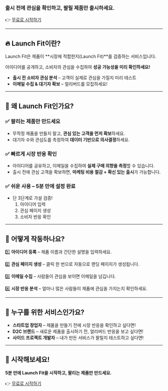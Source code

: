 ### **출시 전에 관심을 확인하고, 팔릴 제품만 출시하세요.**

👉 [무료로 시작하기](https://launch-fit.vercel.app/)

---

## 🔥 Launch Fit이란?

Launch Fit은 제품이 **시장에 적합한지(Launch Fit)**를 검증하는 서비스입니다.

아이디어를 공개하고, 소비자의 관심을 수집하여 **성공 가능성을 미리 확인하세요!**

- **출시 전 소비자 관심 분석** – 고객이 실제로 관심을 가질지 미리 테스트
- **이메일 수집 & 대기자 확보** – 얼리버드를 모집하세요!

---

## 🎯 왜 Launch Fit인가요?

### ✅ **팔리는 제품만 만드세요**

- 무작정 제품을 만들지 말고, **관심 있는 고객을 먼저 확보**하세요.
- 대기자 수와 관심도를 측정하여 **데이터 기반으로 의사결정**하세요.

### ✅ **빠르게 시장 반응 확인**

- 아이디어를 공유하고, 이메일을 수집하여 **실제 구매 의향을 측정**할 수 있습니다.
- 출시 전에 관심 고객을 확보하면, **마케팅 비용 절감 + 확신 있는 출시**가 가능합니다.

### ✅ **쉬운 사용 – 5분 만에 설정 완료**

- 단 3단계로 가설 검증!
  1. 아이디어 입력
  2. 관심 페이지 생성
  3. 소비자 반응 확인

---

## 🚀 어떻게 작동하나요?

1️⃣ **아이디어 등록** – 제품 이름과 간단한 설명을 입력하세요.

2️⃣ **관심 페이지 생성** – 클릭 한 번으로 자동으로 랜딩 페이지가 생성됩니다.

3️⃣ **이메일 수집** – 사람들이 관심을 보이면 이메일을 남깁니다.

4️⃣ **시장 반응 분석** – 얼마나 많은 사람들이 제품에 관심을 가지는지 확인하세요.

---

## 📩 누구를 위한 서비스인가요?

- **스타트업 창업자** – 제품을 만들기 전에 시장 반응을 확인하고 싶다면!
- **D2C 브랜드** – 새로운 제품을 출시하기 전, 얼리버드 반응을 보고 싶다면!
- **사이드 프로젝트 개발자** – 내가 만든 서비스가 팔릴지 테스트하고 싶다면!

---

## 📌 시작해보세요!

**5분 만에 Launch Fit을 시작하고, 팔리는 제품만 만드세요.**

👉 [무료로 시작하기](https://launch-fit.vercel.app/)
